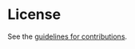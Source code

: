 # License

See the
[guidelines for contributions](https://github.com/janaiyengar/ack-frequency/blob/master/CONTRIBUTING.md).
